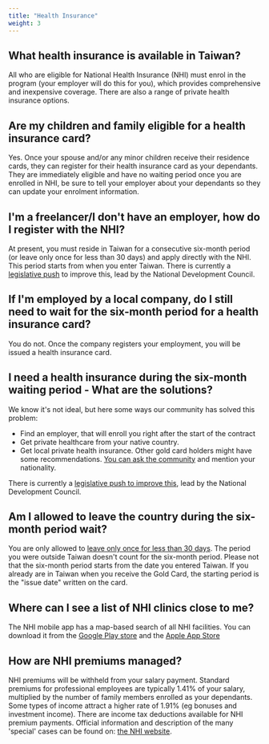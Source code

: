 ```yaml
---
title: "Health Insurance"
weight: 3
---
```

<!--- (c) Tom Fifield, licensed under a
Creative Commons Attribution-NonCommercial-ShareAlike 4.0 International License. -->

## What health insurance is available in Taiwan?
All who are eligible for National Health Insurance (NHI) must enrol in the program (your employer
 will do this for you), which provides comprehensive and inexpensive coverage. There are also a
 range of private health insurance options.

## Are my children and family eligible for a health insurance card?
Yes. Once your spouse and/or any minor children receive their residence cards, they can register
 for their health insurance card as your dependants. They are immediately eligible and have
 no waiting period once you are enrolled in NHI, be sure to tell your employer about your
 dependants so they can update your enrolment information.

## I'm a freelancer/I don't have an employer, how do I register with the NHI?
At present, you must reside in Taiwan for a consecutive six-month period (or leave only once for
 less than 30 days) and apply directly with the NHI. This period starts from when you enter Taiwan.
 There is currently a
 [legislative push](https://www.ndc.gov.tw/en/Content_List.aspx?n=999F9864EFDB5F6F&upn=6CE244D6E7DAF831)
 to improve this, lead by the National Development Council.
 
## If I'm employed by a local company, do I still need to wait for the six-month period for a health insurance card?
You do not.  Once the company registers your employment, you will be issued a health insurance card. 
 
## I need a health insurance during the six-month waiting period - What are the solutions?
We know it's not ideal, but here some ways our community has solved this problem: 
- Find an employer, that will enroll you right after the start of the contract
- Get private healthcare from your native country.
- Get local private health insurance. Other gold card holders might have some recommendations. [You can ask the community](https://forms.gle/K88uVy2jMW61DpT2A) and mention your nationality.

 There is currently a [legislative push to improve this](https://www.ndc.gov.tw/en/Content_List.aspx?n=999F9864EFDB5F6F&upn=6CE244D6E7DAF831), lead by the National Development Council.

## Am I allowed to leave the country during the six-month period wait?
You are only allowed to [leave only once for less than 30 days](https://www.nhi.gov.tw/english/Content_List.aspx?n=C88B41A4EAB5E692&topn=778856C209BCE527).
The period you were outside Taiwan doesn't count for the six-month period.
Please not that the six-month period starts from the date you entered Taiwan.
If you already are in Taiwan when you receive the Gold Card, the starting period is the "issue date" written on the card.

## Where can I see a list of NHI clinics close to me?
The NHI mobile app has a map-based search of all NHI facilities.
You can download it from the [Google Play store](https://play.google.com/store/apps/details?id=com.nhiApp.v1) and the [Apple App Store](https://apps.apple.com/tw/app/%E5%85%A8%E6%B0%91%E5%81%A5%E4%BF%9D%E8%A1%8C%E5%8B%95%E5%BF%AB%E6%98%93%E9%80%9A-%E5%81%A5%E5%BA%B7%E5%AD%98%E6%91%BA/id578186283)

## How are NHI premiums managed?
NHI premiums will be withheld from your salary payment. Standard premiums for professional employees
 are typically 1.41% of your salary, multiplied by the number of family members enrolled as your
 dependants. Some types of income attract a higher rate of 1.91% (eg bonuses and investment income).
There are income tax deductions available for NHI premium payments.
Official information and description of the many 'special' cases can be found on:
 [the NHI website](https://www.nhi.gov.tw/english/Content_List.aspx?n=B9C9C690524F2543&topn=46FA76EB55BC2CB8).
